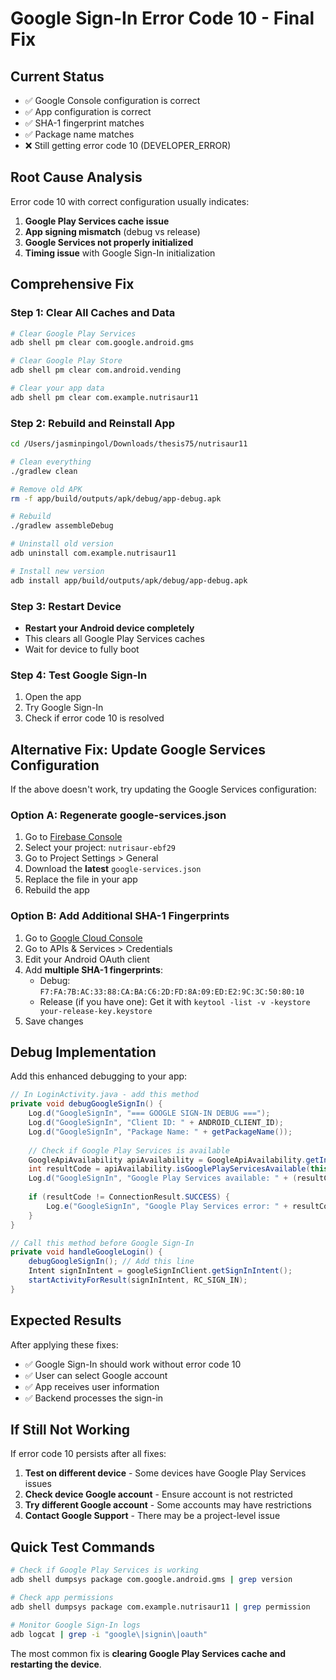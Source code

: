 # Google Sign-In Error Code 10 - Final Fix

## Current Status
- ✅ Google Console configuration is correct
- ✅ App configuration is correct  
- ✅ SHA-1 fingerprint matches
- ✅ Package name matches
- ❌ Still getting error code 10 (DEVELOPER_ERROR)

## Root Cause Analysis
Error code 10 with correct configuration usually indicates:
1. **Google Play Services cache issue**
2. **App signing mismatch** (debug vs release)
3. **Google Services not properly initialized**
4. **Timing issue** with Google Sign-In initialization

## Comprehensive Fix

### Step 1: Clear All Caches and Data
```bash
# Clear Google Play Services
adb shell pm clear com.google.android.gms

# Clear Google Play Store
adb shell pm clear com.android.vending

# Clear your app data
adb shell pm clear com.example.nutrisaur11
```

### Step 2: Rebuild and Reinstall App
```bash
cd /Users/jasminpingol/Downloads/thesis75/nutrisaur11

# Clean everything
./gradlew clean

# Remove old APK
rm -f app/build/outputs/apk/debug/app-debug.apk

# Rebuild
./gradlew assembleDebug

# Uninstall old version
adb uninstall com.example.nutrisaur11

# Install new version
adb install app/build/outputs/apk/debug/app-debug.apk
```

### Step 3: Restart Device
- **Restart your Android device completely**
- This clears all Google Play Services caches
- Wait for device to fully boot

### Step 4: Test Google Sign-In
1. Open the app
2. Try Google Sign-In
3. Check if error code 10 is resolved

## Alternative Fix: Update Google Services Configuration

If the above doesn't work, try updating the Google Services configuration:

### Option A: Regenerate google-services.json
1. Go to [Firebase Console](https://console.firebase.google.com/)
2. Select your project: `nutrisaur-ebf29`
3. Go to Project Settings > General
4. Download the **latest** `google-services.json`
5. Replace the file in your app
6. Rebuild the app

### Option B: Add Additional SHA-1 Fingerprints
1. Go to [Google Cloud Console](https://console.cloud.google.com/)
2. Go to APIs & Services > Credentials
3. Edit your Android OAuth client
4. Add **multiple SHA-1 fingerprints**:
   - Debug: `F7:FA:7B:AC:33:88:CA:BA:C6:2D:FD:8A:09:ED:E2:9C:3C:50:80:10`
   - Release (if you have one): Get it with `keytool -list -v -keystore your-release-key.keystore`
5. Save changes

## Debug Implementation

Add this enhanced debugging to your app:

```java
// In LoginActivity.java - add this method
private void debugGoogleSignIn() {
    Log.d("GoogleSignIn", "=== GOOGLE SIGN-IN DEBUG ===");
    Log.d("GoogleSignIn", "Client ID: " + ANDROID_CLIENT_ID);
    Log.d("GoogleSignIn", "Package Name: " + getPackageName());
    
    // Check if Google Play Services is available
    GoogleApiAvailability apiAvailability = GoogleApiAvailability.getInstance();
    int resultCode = apiAvailability.isGooglePlayServicesAvailable(this);
    Log.d("GoogleSignIn", "Google Play Services available: " + (resultCode == ConnectionResult.SUCCESS));
    
    if (resultCode != ConnectionResult.SUCCESS) {
        Log.e("GoogleSignIn", "Google Play Services error: " + resultCode);
    }
}

// Call this method before Google Sign-In
private void handleGoogleLogin() {
    debugGoogleSignIn(); // Add this line
    Intent signInIntent = googleSignInClient.getSignInIntent();
    startActivityForResult(signInIntent, RC_SIGN_IN);
}
```

## Expected Results

After applying these fixes:
- ✅ Google Sign-In should work without error code 10
- ✅ User can select Google account
- ✅ App receives user information
- ✅ Backend processes the sign-in

## If Still Not Working

If error code 10 persists after all fixes:

1. **Test on different device** - Some devices have Google Play Services issues
2. **Check device Google account** - Ensure account is not restricted
3. **Try different Google account** - Some accounts may have restrictions
4. **Contact Google Support** - There may be a project-level issue

## Quick Test Commands

```bash
# Check if Google Play Services is working
adb shell dumpsys package com.google.android.gms | grep version

# Check app permissions
adb shell dumpsys package com.example.nutrisaur11 | grep permission

# Monitor Google Sign-In logs
adb logcat | grep -i "google\|signin\|oauth"
```

The most common fix is **clearing Google Play Services cache and restarting the device**.

